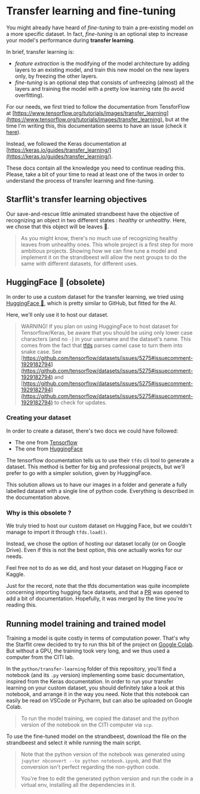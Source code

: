 # Transfer learning and fine-tuning

You might already have heard of _fine-tuning_ to train a pre-existing model on a more specific dataset.
In fact, _fine-tuning_ is an optional step to increase your model's performance during __transfer learning__.

In brief, transfer learning is:
- _feature extraction_ is the modifying of the model architecture by adding layers to an existing model,
and train this new model on the new layers only, by freezing the other layers.
- _fine-tuning_ is an optional step that consists of unfreezing (almost) all the layers
and training the model with a pretty low learning rate (to avoid overfitting).

For our needs, we first tried to follow the documentation from TensforFlow at
[https://www.tensorflow.org/tutorials/images/transfer_learning](https://www.tensorflow.org/tutorials/images/transfer_learning),
but at the time I'm writing this, this documentation seems to have an issue (check it
[here](https://github.com/tensorflow/tensorflow/issues/69480)).

Instead, we followed the Keras documentation at
[https://keras.io/guides/transfer_learning/](https://keras.io/guides/transfer_learning/).

These docs contain all the knowledge you need to continue reading this.
Please, take a bit of your time to read at least one of the twos
in order to understand the process of transfer learning and fine-tuning.

## Starflit's transfer learning objectives

Our save-and-rescue little animated strandbeest have the objective of
recognizing an object in two different states : _healthy_ or _unhealthy_.
Here, we chose that this object will be leaves 🍃.

> As you might know, there's no much use of recognizing healthy leaves from unhealthy ones.
> This whole project is a first step for more ambitious projects.
> Showing how we can fine tune a model and implement it on the strandbeest
> will allow the next groups to do the same with different datasets,
> for different uses.

## HuggingFace 🤗 (obsolete)

In order to use a custom dataset for the transfer learning, we tried using
[HuggingFace 🤗](https://huggingface.co/),
which is pretty similar to GitHub, but fitted for the AI.

Here, we'll only use it to host our dataset.

> WARNING! If you plan on using HuggingFace to host dataset for Tensorflow/Keras,
> be aware that you should be using only lower case characters (and no `-`)
> in your username and the dataset's name.
> This comes from the fact that
> [tfds](https://www.tensorflow.org/datasets/overview) parses camel case to turn them into snake case.
> See [https://github.com/tensorflow/datasets/issues/5275#issuecomment-1929182794](https://github.com/tensorflow/datasets/issues/5275#issuecomment-1929182794)
> and [https://github.com/tensorflow/datasets/issues/5275#issuecomment-1929182794](https://github.com/tensorflow/datasets/issues/5275#issuecomment-1929182794)
> to check for updates.

### Creating your dataset

In order to create a dataset, there's two docs we could have followed:
- The one from [Tensorflow](https://www.tensorflow.org/datasets/add_dataset)
- The one from [HuggingFace](https://huggingface.co/docs/datasets/image_dataset)

The tensorflow documentation tells us to use their `tfds` cli tool to generate a dataset.
This method is better for big and professional projects,
but we'll prefer to go with a simpler solution, given by HuggingFace.

This solution allows us to have our images in a folder and generate a fully labelled dataset with a single line of python code.
Everything is described in the documentation above.

### Why is this obsolete ?

We truly tried to host our custom dataset on Hugging Face,
but we couldn't manage to import it through `tfds.load()`.

Instead, we chose the option of hosting our dataset locally (or on Google Drive).
Even if this is not the best option, this one actually works for our needs.

Feel free not to do as we did, and host your dataset on Hugging Face or Kaggle.

Just for the record, note that the tfds documentation was quite incomplete concerning importing hugging face datasets,
and that a [PR](https://github.com/tensorflow/datasets/pull/5462) was opened to add a bit of documentation.
Hopefully, it was merged by the time you're reading this.

## Running model training and trained model

Training a model is quite costly in terms of computation power.
That's why the Starflit crew decided to try to run this bit of the project on
[Google Colab](https://colab.research.google.com/).
But without a GPU, the training took very long, and we thus used a computer from the CITI lab.

In the `python/transfer-learning` folder of this repository, you'll find a notebook (and its `.py` version)
implementing some basic documentation, inspired from the Keras documentation.
In order to run your transfer learning on your custom dataset, you should definitely take a look at this notebook,
and arrange it in the way you need.
Note that this notebook can easily be read on VSCode or Pycharm, but can also be uploaded on Google Colab.

> To run the model training, we copied the dataset and the python version of the notebook on the CITI computer via `scp`.

To use the fine-tuned model on the strandbeest,
download the file on the strandbeest and select it while running the main script.

> Note that the python version of the notebook was generated using
> `jupyter nbconvert --to python notebook.ipynb`,
> and that the conversion isn't perfect regarding the non-python code.
> 
> You're free to edit the generated python version and run the code in a virtual env,
> installing all the dependencies in it.